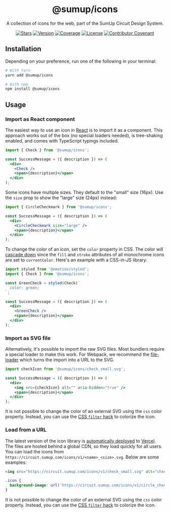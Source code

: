 <div align="center">

# @sumup/icons

A collection of icons for the web, part of the SumUp Circuit Design System.

[![Stars](https://img.shields.io/github/stars/sumup-oss/circuit-ui?style=social)](https://github.com/sumup-oss/circuit-ui/) [![Version](https://img.shields.io/npm/v/@sumup/icons)](https://www.npmjs.com/package/@sumup/icons) [![Coverage](https://img.shields.io/codecov/c/github/sumup-oss/circuit-ui)](https://codecov.io/gh/sumup-oss/circuit-ui) [![License](https://img.shields.io/github/license/sumup-oss/circuit-ui)](https://github.com/sumup-oss/circuit-ui/tree/main/packages/icons/LICENSE) [![Contributor Covenant](https://img.shields.io/badge/Contributor%20Covenant-v1.4%20adopted-ff69b4.svg)](https://github.com/sumup-oss/circuit-ui/tree/main/CODE_OF_CONDUCT.md)

</div>

## Installation

Depending on your preference, run one of the following in your terminal:

```sh
# With Yarn
yarn add @sumup/icons

# With npm
npm install @sumup/icons
```

## Usage

### Import as React component

The easiest way to use an icon in [React](https://reactjs.org/) is to import it as a component. This approach works out of the box (no special loaders needed), is tree-shaking enabled, and comes with TypeScript typings included.

```jsx
import { Check } from '@sumup/icons';

const SuccessMessage = ({ description }) => (
  <div>
    <Check />
    <span>{description}</span>
  </div>
);
```

Some icons have multiple sizes. They default to the "small" size (16px). Use the `size` prop to show the "large" size (24px) instead:

```jsx
import { CircleCheckmark } from '@sumup/icons';

const SuccessMessage = ({ description }) => (
  <div>
    <CircleCheckmark size="large" />
    <span>{description}</span>
  </div>
);
```

To change the color of an icon, set the `color` property in CSS. The color will [cascade down](https://css-tricks.com/cascading-svg-fill-color/) since the `fill` and `stroke` attributes of all monochrome icons are set to `currentColor`. Here's an example with a CSS-in-JS library:

```jsx
import styled from '@emotion/styled';
import { Check } from '@sumup/icons';

const GreenCheck = styled(Check)`
  color: green;
`;

const SuccessMessage = ({ description }) => (
  <div>
    <GreenCheck />
    <span>{description}</span>
  </div>
);
```

### Import as SVG file

Alternatively, it's possible to import the raw SVG files. Most bundlers require a special loader to make this work. For Webpack, we recommend the [file-loader](https://github.com/webpack-contrib/file-loader) which turns the import into a URL to the SVG.

```jsx
import checkIcon from '@sumup/icons/check_small.svg';

const SuccessMessage = ({ description }) => (
  <div>
    <img src={checkIcon} alt="" aria-hidden="true" />
    <span>{description}</span>
  </div>
);
```

It is not possible to change the color of an external SVG using the `css` color property. Instead, you can use the [CSS `filter` hack](https://blog.union.io/code/2017/08/10/img-svg-fill/) to colorize the icon.

### Load from a URL

The latest version of the icon library is [automatically deployed](https://circuit.sumup.com/icons/v1) to [Vercel](https://vercel.com/). The files are hosted behind a global CDN, so they load quickly for all users. You can load the icons from `https://circuit.sumup.com/icons/v1/<name>_<size>.svg`. Below are some examples:

```html
<img src="https://circuit.sumup.com/icons/v1/check_small.svg" alt="checkmark" />
```

```css
.icon {
  background-image: url('https://circuit.sumup.com/icons/v1/circle_checkmark_filled_large.svg');
}
```

It is not possible to change the color of an external SVG using the `css` color property. Instead, you can use the [CSS `filter` hack](https://blog.union.io/code/2017/08/10/img-svg-fill/) to colorize the icon.
